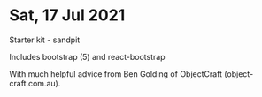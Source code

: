 Sat, 17 Jul 2021
================

Starter kit - sandpit

Includes bootstrap (5) and react-bootstrap


With much helpful advice from Ben Golding of ObjectCraft (object-craft.com.au).









